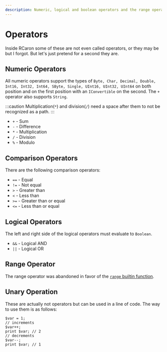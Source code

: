 ```yaml
---
description: Numeric, logical and boolean operators and the range operator
---
```


# Operators

Inside RCaron some of these are not even called operators, or they may be but I forgot. But let's just pretend for a second they are.

## Numeric Operators

All numeric operators support the types of `Byte, Char, Decimal, Double, Int16, Int32, Int64, SByte, Single, UInt16, UInt32, UInt64` on both position and on the first position with an `IConvertible` on the second. The `+` operator also supports `String`.

:::caution
Multiplication(`*`) and division(`/`) need a space after them to not be recognized as a path.
:::

- `+` - Sum
- `-` - Difference
- `*` - Multiplication
- `/` - Division
- `%` - Modulo

## Comparison Operators

There are the following comparison operators:

- `==` - Equal
- `!=` - Not equal
- `>` - Greater than
- `<` - Less than
- `>=` - Greater than or equal
- `<=` - Less than or equal

## Logical Operators

The left and right side of the logical operators must evaluate to `Boolean`.

- `&&` - Logical AND
- `||` - Logical OR

## Range Operator

The range operator was abandoned in favor of the [`range` builtin function](../Built-In%20Functions.md#range).

## Unary Operation

These are actually not operators but can be used in a line of code. The way to use them is as follows:

```rcaron
$var = 1;
// increments
$var++;
print $var; // 2
// decrements
$var--;
print $var; // 1
```
